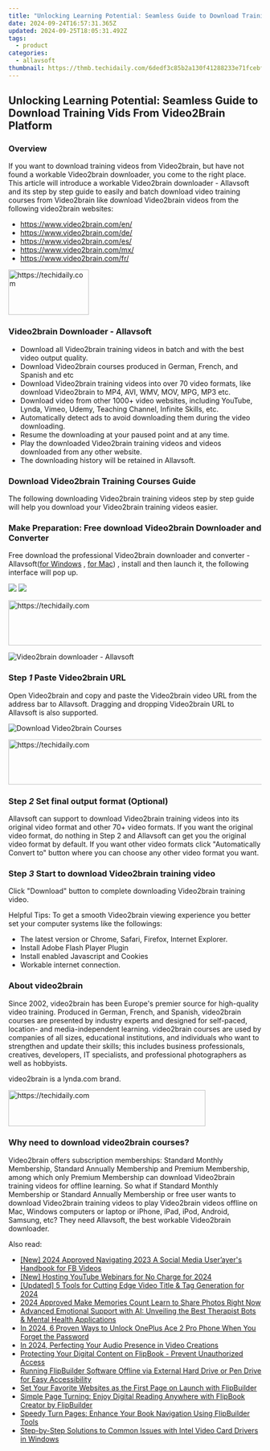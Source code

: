 ```yaml
---
title: "Unlocking Learning Potential: Seamless Guide to Download Training Vids From Video2Brain Platform"
date: 2024-09-24T16:57:31.365Z
updated: 2024-09-25T18:05:31.492Z
tags:
  - product
categories:
  - allavsoft
thumbnail: https://thmb.techidaily.com/6dedf3c85b2a130f41288233e71fcebf6f77f4c0d59aab3ff91334ed8693ef00.jpg
---
```


## Unlocking Learning Potential: Seamless Guide to Download Training Vids From Video2Brain Platform

### Overview

If you want to download training videos from Video2brain, but have not found a workable Video2brain downloader, you come to the right place. This article will introduce a workable Video2brain downloader - Allavsoft and its step by step guide to easily and batch download video training courses from Video2brain like download Video2brain videos from the following video2brain websites:

* <https://www.video2brain.com/en/>
* <https://www.video2brain.com/de/>
* <https://www.video2brain.com/es/>
* <https://www.video2brain.com/mx/>
* <https://www.video2brain.com/fr/>

<!-- affiliate ads begin -->
<a href="https://malaysia-healthcare-travel-council.pxf.io/c/5597632/1576474/17382" target="_top" id="1576474">
  <img src="//a.impactradius-go.com/display-ad/17382-1576474" border="0" alt="https://techidaily.com" width="160" height="90"/>
</a>
<img height="0" width="0" src="https://malaysia-healthcare-travel-council.pxf.io/i/5597632/1576474/17382" style="position:absolute;visibility:hidden;" border="0" />
<!-- affiliate ads end -->

### Video2brain Downloader - Allavsoft

* Download all Video2brain training videos in batch and with the best video output quality.
* Download Video2brain courses produced in German, French, and Spanish and etc
* Download Video2brain training videos into over 70 video formats, like download Video2brain to MP4, AVI, WMV, MOV, MPG, MP3 etc.
* Download video from other 1000+ video websites, including YouTube, Lynda, Vimeo, Udemy, Teaching Channel, Infinite Skills, etc.
* Automatically detect ads to avoid downloading them during the video downloading.
* Resume the downloading at your paused point and at any time.
* Play the downloaded Video2brain training videos and videos downloaded from any other website.
* The downloading history will be retained in Allavsoft.

### Download Video2brain Training Courses Guide

The following downloading Video2brain training videos step by step guide will help you download your Video2brain training videos easier.

### Make Preparation: Free download Video2brain Downloader and Converter

Free download the professional Video2brain downloader and converter - Allavsoft([for Windows](https://tools.techidaily.com/allavsoft/products/) , [for Mac](https://tools.techidaily.com/allavsoft/products/)) , install and then launch it, the following interface will pop up.

[![](https://www.allavsoft.com/how-to/../images/how-to/free-download-win.jpg)](https://tools.techidaily.com/allavsoft/products/) [![](https://www.allavsoft.com/how-to/../images/how-to/free-download-mac.jpg)](https://tools.techidaily.com/allavsoft/products/)

<!-- affiliate ads begin -->
<a href="https://appsumo.8odi.net/c/5597632/2118323/7443" target="_top" id="2118323">
  <img src="//a.impactradius-go.com/display-ad/7443-2118323" border="0" alt="https://techidaily.com" width="728" height="90"/>
</a>
<img height="0" width="0" src="https://appsumo.8odi.net/i/5597632/2118323/7443" style="position:absolute;visibility:hidden;" border="0" />
<!-- affiliate ads end -->

![Video2brain downloader - Allavsoft](https://www.allavsoft.com/how-to/../images/allavsoft/screen-shot-600.jpg)

### Step _1_ Paste Video2brain URL

Open Video2brain and copy and paste the Video2brain video URL from the address bar to Allavsoft. Dragging and dropping Video2brain URL to Allavsoft is also supported.

![Download Video2brain Courses](https://www.allavsoft.com/how-to/../images/how-to/viki-video-downloader/viki-video-download.jpg)

<!-- affiliate ads begin -->
<a href="https://appsumo.8odi.net/c/5597632/2094422/7443" target="_top" id="2094422">
  <img src="//a.impactradius-go.com/display-ad/7443-2094422" border="0" alt="https://techidaily.com" width="728" height="90"/>
</a>
<img height="0" width="0" src="https://appsumo.8odi.net/i/5597632/2094422/7443" style="position:absolute;visibility:hidden;" border="0" />
<!-- affiliate ads end -->

### Step _2_ Set final output format (Optional)

Allavsoft can support to download Video2brain training videos into its original video format and other 70+ video formats. If you want the original video format, do nothing in Step 2 and Allavsoft can get you the original video format by default. If you want other video formats click "Automatically Convert to" button where you can choose any other video format you want.

### Step _3_ Start to download Video2brain training video

Click "Download" button to complete downloading Video2brain training video.

Helpful Tips: To get a smooth Video2brain viewing experience you better set your computer systems like the followings:

* The latest version or Chrome, Safari, Firefox, Internet Explorer.
* Install Adobe Flash Player Plugin
* Install enabled Javascript and Cookies
* Workable internet connection.

### About video2brain

Since 2002, video2brain has been Europe's premier source for high-quality video training. Produced in German, French, and Spanish, video2brain courses are presented by industry experts and designed for self-paced, location- and media-independent learning. video2brain courses are used by companies of all sizes, educational institutions, and individuals who want to strengthen and update their skills; this includes business professionals, creatives, developers, IT specialists, and professional photographers as well as hobbyists.

video2brain is a lynda.com brand.

<!-- affiliate ads begin -->
<a href="https://aligracehair.sjv.io/c/5597632/2135403/19272" target="_top" id="2135403">
  <img src="//a.impactradius-go.com/display-ad/19272-2135403" border="0" alt="https://techidaily.com" width="392" height="72"/>
</a>
<img height="0" width="0" src="https://aligracehair.sjv.io/i/5597632/2135403/19272" style="position:absolute;visibility:hidden;" border="0" />
<!-- affiliate ads end -->

### Why need to download video2brain courses?

Video2brain offers subscription memberships: Standard Monthly Membership, Standard Annually Membership and Premium Membership, among which only Premium Membership can download Video2brain training videos for offline learning. So what if Standard Monthly Membership or Standard Annually Membership or free user wants to download Video2brain training videos to play Video2brain videos offline on Mac, Windows computers or laptop or iPhone, iPad, iPod, Android, Samsung, etc? They need Allavsoft, the best workable Video2brain downloader.

<ins class="adsbygoogle"
     style="display:block"
     data-ad-format="autorelaxed"
     data-ad-client="ca-pub-7571918770474297"
     data-ad-slot="1223367746"></ins>

<ins class="adsbygoogle"
     style="display:block"
     data-ad-client="ca-pub-7571918770474297"
     data-ad-slot="8358498916"
     data-ad-format="auto"
     data-full-width-responsive="true"></ins>

<span class="atpl-alsoreadstyle">Also read:</span>
<div><ul>
<li><a href="https://facebook-video-content.techidaily.com/new-2024-approved-navigating-2023-a-social-media-userayers-handbook-for-fb-videos/"><u>[New] 2024 Approved Navigating 2023 A Social Media User’ayer's Handbook for FB Videos</u></a></li>
<li><a href="https://youtube-zero.techidaily.com/osting-youtube-webinars-for-no-charge-for-2024/"><u>[New] Hosting YouTube Webinars for No Charge for 2024</u></a></li>
<li><a href="https://facebook-video-share.techidaily.com/updated-5-tools-for-cutting-edge-video-title-and-tag-generation-for-2024/"><u>[Updated] 5 Tools for Cutting Edge Video Title & Tag Generation for 2024</u></a></li>
<li><a href="https://snapchat-videos.techidaily.com/2024-approved-make-memories-count-learn-to-share-photos-right-now/"><u>2024 Approved Make Memories Count Learn to Share Photos Right Now</u></a></li>
<li><a href="https://tech-revival.techidaily.com/advanced-emotional-support-with-ai-unveiling-the-best-therapist-bots-and-mental-health-applications/"><u>Advanced Emotional Support with AI: Unveiling the Best Therapist Bots & Mental Health Applications</u></a></li>
<li><a href="https://easy-unlock-android.techidaily.com/in-2024-6-proven-ways-to-unlock-oneplus-ace-2-pro-phone-when-you-forget-the-password-by-drfone-android/"><u>In 2024, 6 Proven Ways to Unlock OnePlus Ace 2 Pro Phone When You Forget the Password</u></a></li>
<li><a href="https://screen-activity-recording.techidaily.com/in-2024-perfecting-your-audio-presence-in-video-creations/"><u>In 2024, Perfecting Your Audio Presence in Video Creations</u></a></li>
<li><a href="https://fox-within.techidaily.com/protecting-your-digital-content-on-flipbook-prevent-unauthorized-access/"><u>Protecting Your Digital Content on FlipBook - Prevent Unauthorized Access</u></a></li>
<li><a href="https://fox-within.techidaily.com/running-flipbuilder-software-offline-via-external-hard-drive-or-pen-drive-for-easy-accessibility/"><u>Running FlipBuilder Software Offline via External Hard Drive or Pen Drive for Easy Accessibility</u></a></li>
<li><a href="https://fox-within.techidaily.com/set-your-favorite-websites-as-the-first-page-on-launch-with-flipbuilder/"><u>Set Your Favorite Websites as the First Page on Launch with FlipBuilder</u></a></li>
<li><a href="https://fox-within.techidaily.com/simple-page-turning-enjoy-digital-reading-anywhere-with-flipbook-creator-by-flipbuilder/"><u>Simple Page Turning: Enjoy Digital Reading Anywhere with FlipBook Creator by FlipBuilder</u></a></li>
<li><a href="https://fox-within.techidaily.com/speedy-turn-pages-enhance-your-book-navigation-using-flipbuilder-tools/"><u>Speedy Turn Pages: Enhance Your Book Navigation Using FlipBuilder Tools</u></a></li>
<li><a href="https://win-dash.techidaily.com/step-by-step-solutions-to-common-issues-with-intel-video-card-drivers-in-windows/"><u>Step-by-Step Solutions to Common Issues with Intel Video Card Drivers in Windows</u></a></li>
</ul></div>

